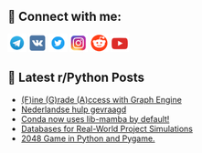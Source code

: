## 🔎 Connect with me:
[<img src="https://github.com/bullbesh/bullbesh/blob/main/images/Telegram.png" width="32" height="32" />](https://t.me/bullbesh)
[<img src="https://github.com/bullbesh/bullbesh/blob/main/images/VK.png" width="32" height="32" />](https://vk.com/bullbesh)
[<img src="https://github.com/bullbesh/bullbesh/blob/main/images/Twitter.png" width="32" height="32" />](https://twitter.com/bullbesh1)
[<img src="https://github.com/bullbesh/bullbesh/blob/main/images/Instagram.png" width="32" height="32" />](https://www.instagram.com/bullbesh)
[<img src="https://github.com/bullbesh/bullbesh/blob/main/images/Reddit.png" width="32" height="32" />](https://www.reddit.com/user/bullbesh)
[<img src="https://github.com/bullbesh/bullbesh/blob/main/images/YouTube.png" width="32" height="32" />](https://www.youtube.com/channel/UCtfjRs6uzgq5mfm8S06WTcg)

## 📕 Latest r/Python Posts
<!-- BLOG-POST-LIST:START -->
- [&lpar;F&rpar;ine &lpar;G&rpar;rade &lpar;A&rpar;ccess with Graph Engine](https://www.reddit.com/r/Python/comments/1ae3yj8/fine_grade_access_with_graph_engine/)
- [Nederlandse hulp gevraagd](https://www.reddit.com/r/Python/comments/1ae3eow/nederlandse_hulp_gevraagd/)
- [Conda now uses lib-mamba by default!](https://www.reddit.com/r/Python/comments/1ae2xie/conda_now_uses_libmamba_by_default/)
- [Databases for Real-World Project Simulations](https://www.reddit.com/r/Python/comments/1ae1rxa/databases_for_realworld_project_simulations/)
- [2048 Game in Python and Pygame.](https://www.reddit.com/r/Python/comments/1ae18ks/2048_game_in_python_and_pygame/)
<!-- BLOG-POST-LIST:END -->
